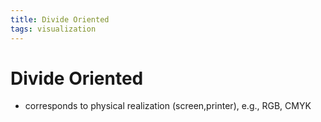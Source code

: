 ```yaml
---
title: Divide Oriented
tags: visualization
---
```


# Divide Oriented
- corresponds to physical realization (screen,printer), e.g., RGB, CMYK






















